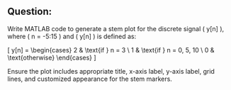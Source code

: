 ## Question:

Write MATLAB code to generate a stem plot for the discrete signal \( y[n] \), where \( n = -5:15 \) and \( y[n] \) is defined as:

\[ y[n] = \begin{cases} 2 & \text{if } n = 3 \\ 1 & \text{if } n = 0, 5, 10 \\ 0 & \text{otherwise} \end{cases} \]

Ensure the plot includes appropriate title, x-axis label, y-axis label, grid lines, and customized appearance for the stem markers.
